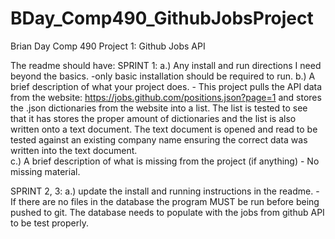 # BDay_Comp490_GithubJobsProject
Brian Day
Comp 490
Project 1: Github Jobs API


The readme should have:
SPRINT 1:
    a.) Any install and run directions I need beyond the basics.
        -only basic installation should be required to run.
    b.) A brief description of what your project does.
        - This project pulls the API data from the website: https://jobs.github.com/positions.json?page=1
            and stores the .json dictionaries from the website into a list. The list is tested to see
            that it has stores the proper amount of dictionaries and the list is also written onto a text
            document. The text document is opened and read to be tested against an existing company name
            ensuring the correct data was written into the text document.  
    c.) A brief description of what is missing from the project (if anything)
        - No missing material.
        
SPRINT 2, 3:
    a.) update the install and running instructions in the readme.
        - If there are no files in the database the program MUST be run before being
            pushed to git. The database needs to populate with the jobs from github API
            to be test properly. 
